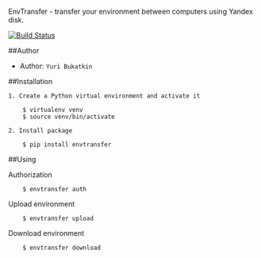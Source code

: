 
EnvTransfer - transfer your environment between computers using Yandex disk.

[![Build Status](https://travis-ci.org/deslum/EnvTransfer.svg)](https://travis-ci.org/deslum/EnvTransfer)

##Author

* Author: `Yuri Bukatkin`


##Installation

``` 
1. Create a Python virtual environment and activate it

    $ virtualenv venv
    $ source venv/bin/activate

2. Install package

    $ pip install envtransfer
``` 

##Using

  Authorization

``` 
    $ envtransfer auth
``` 

  Upload environment

``` 
    $ envtransfer upload
``` 

  Download environment

``` 
    $ envtransfer download
``` 
